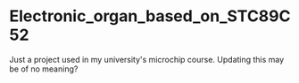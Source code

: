 # Electronic_organ_based_on_STC89C52
Just a project used in my university's microchip course. Updating this may be of no meaning?
